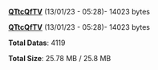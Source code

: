 [**QTtcQfTV**](/data/QTtcQfTV.txt) (13/01/23 - 05:28)- 14023 bytes

[**QTtcQfTV**](/data/QTtcQfTV.txt) (13/01/23 - 05:28)- 14023 bytes

**Total Datas**: 4119

**Total Size**: 25.78 MB / 25.8 MB